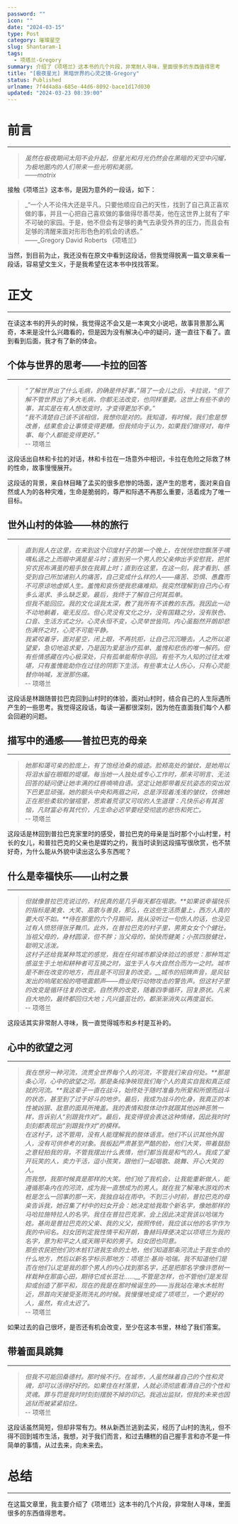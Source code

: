 ```yaml
---
password: ""
icon: ""
date: "2024-03-15"
type: Post
category: 璀璨星空
slug: Shantaram-1
tags:
  - 项塔兰-Gregory
summary: 介绍了《项塔兰》这本书的几个片段，非常耐人寻味，里面很多的东西值得思考
title: "[极夜星光] 黑暗世界的心灵之镜-Gregory"
status: Published
urlname: 7f4d4a8a-685e-44d6-8092-bace1d17d030
updated: "2024-03-23 08:39:00"
---
```


# 前言

---

> _虽然在极夜期间太阳不会升起，但星光和月光仍然会在黑暗的天空中闪耀，为极地圈内的人们带来一些光明和美丽。  
> ——matrix_

接触《项塔兰》这本书，是因为意外的一段话，如下：

> \_“一个人不论伟大还是平凡，只要他顺应自己的天性，找到了自己真正喜欢做的事，并且一心把自己喜欢做的事做得尽善尽美，他在这世界上就有了牢不可破的家园。于是，他不但会有足够的勇气去承受外界的压力，而且会有足够的清醒来面对形形色色的机会的诱惑。”  
> ——\_Gregory David Roberts 《项塔兰》

当然，到目前为止，我还没有在原文中看到这段话，但我觉得脱离一篇文章来看一段话，容易望文生义，于是我希望在这本书中找找答案。

# 正文

---

在读这本书的开头的时候，我觉得这不会又是一本爽文小说吧，故事背景那么离奇，本来是没什么兴趣看的，但是因为没有解决心中的疑问，遂一直往下看了。直到看到后面，我才有了新的体会。

## 个体与世界的思考——卡拉的回答

---

> _“了解世界出了什么毛病，的确是件好事，”隔了一会儿之后，卡拉说，“但了解不管世界出了多大毛病，你都无法改变，也同样重要。这世上有些不幸的事，其实是在有人想改变时，才变得更加不幸。”  
>  “我不清楚自己该不该相信，我想你是对的。我知道，有时候，我们愈是想改善，结果愈会让事情变得更糟。但我倾向于认为，如果我们做得对，每件事、每个人都能变得更好。”_  
> -- 项塔兰

这段话出自林和卡拉的对话，林和卡拉在一场意外中相识，卡拉在危险之际救了林的性命，故事慢慢展开。

这段话的背景，来自林目睹了孟买的很多悲惨的场面，遂产生的思考，面对来自自然或人为的各种灾难，生命是脆弱的，尊严和际遇不再那么重要，活着成为了唯一目标。

## 世外山村的体验——林的旅行

---

> _直到我人在这里，在来到这个印度村子的第一个晚上，在恍恍惚惚飘荡于喁喁私语之上而眼中满是星斗时；直到另一个男人的父亲伸出手安慰我，把贫穷农民布满茧的粗手放在我肩上时；直到在这里，在这一刻，我才看到、感受到自己所加诸别人的痛苦，自己变成什么样的人——痛苦、恐惧、愚蠢而不可原谅地虚掷人生。羞愧和哀伤使我悲痛难抑。我突然理解到自己内心有多么渴求、多么缺乏爱。最后，我终于了解自己何其孤单。  
>  但我不能回应。我的文化误我太深，教了我所有不该教的东西。我因此一动不动地躺着，毫无反应。但心灵没有文化之分，没有国籍之分，没有肤色、口音、生活方式之分。心灵永恒不变，心灵举世皆同。内心虽豁然开朗却悲伤满怀之时，心灵不可能平静。  
>  我紧咬着牙，面对星空，闭上眼，不再抗拒，让自己沉沉睡去。人之所以渴望爱，急切地追求爱，乃是因为爱是治疗孤单、羞愧和悲伤的唯一解药。但有些情感藏在内心极深处，只有孤单能帮你寻回。有些不为人知的过往太难堪，只有羞愧能助你在过往的阴影下生活。有些事太让人伤心，只有心灵能替你呐喊，发泄那伤痛。_  
> -- 项塔兰

这段话是林跟随普拉巴克回到山村时的体验，面对山村时，结合自己的人生际遇所产生的一些思考。我觉得这段话，每读一遍都很深刻，因为他在直面我们每个人都会回避的问题。

## 描写中的通感——普拉巴克的母亲

---

> _她那和蔼可亲的脸庞上，有了饱经沧桑的痕迹。脸颊高处的皱纹，是她用以将泪水留在眼眶的堤堰。每当她一人独处或专心工作时，那未可明言、无法回答的疑问便让她丰满的红唇喃喃自语。坚定让她那带着反抗姿态的突出双下巴更显顽强。她的额头中央和两眉之间，总是浮现着浅浅的皱纹，仿佛她正在那些柔软的皱褶里，思索着荒谬又可叹的人生道理：凡快乐必有其苦恼，凡财富必有其代价，凡生命必迟早要经受彻底的悲伤和死亡。_  
> -- 项塔兰

这段话是林回到普拉巴克家里时的感受，普拉巴克的母亲是当时那个小山村里，村长的女儿，和普拉巴克的父亲也是媒妁之约，我当时读到这段描写很欣赏，也不禁好奇，为什么能从外貌中读出这么多东西呢？

## 什么是幸福快乐——山村之景

---

> _但就像普拉巴克说过的，村民真的是几乎每天都在唱歌。**如果说幸福快乐的指标是美食、大笑、高歌与善良，那么，在这些生活质量上，西方人真的要大叹不如。**待在那里的六个月期间，我从没听过一句伤人的话，也没见过有人愤怒得张牙舞爪。此外，在普拉巴克的村子里，男男女女个个健壮。当祖父母的，身材圆滚，但不胖；当父母的，愉快而健美；小孩四肢健壮，聪明又活泼。_  
>  _这村子还给我某种笃定的感觉，我在任何城市都没体验过的感觉：那种笃定感滋生于土地和耕种者可互换之时，滋生于人与大自然合而为一之时。城市是不断在改变的地方，而且是不可回复的改变。\_\_城市的招牌声音，是风钻发出的响尾蛇般的嗒嗒震颤声——商业爬行动物攻击的警告声。但这村子里的改变是循环往复的改变。自然界的改变，随着四季循环，回复原状。凡来自大地的，最终都回归大地；凡兴盛茁壮的，都渐渐消失以再度滋长。_  
> -- 项塔兰

这段话其实非常耐人寻味，我一直觉得城市和乡村是互补的。

## 心中的欲望之河

---

> _我在想另一种河流，流贯全世界每个人的河流，不管我们来自何处。**那是条心河，心中的欲望之河。那是条纯净映现我们每个人的真实自我和真正成就的河流。**我这辈子一直在战斗，始终处于随时准备为所爱和所恨而战斗的状态，甚至到了过于好斗的地步。最后，我成为战斗的化身，我真正的本性被凶狠、敌意的面具所掩盖。我的表情和肢体动作就跟其他凶神恶煞一样，告诉别人“别跟我作对”。最后，我变得很会表达这种情绪，因此我时时刻刻都表现出“别跟我作对”的模样。  
>  在这村子，这不管用，没有人能理解我的肢体语言。他们不认识其他外国人，没有可供参考的对象。我板起严肃甚至严酷的脸，他们大笑，带着鼓励之意轻拍我的背。不管我摆出什么表情，他们都当我是和气的人。我成了爱开玩笑的人，卖力干活，逗小孩笑，跟他们一起唱歌、跳舞、开心大笑的人。  
>  而我想，我那时候真是那样的大笑。他们给了我机会，让我能重新做人，能遵循那条内在的河流，成为我一直想成为的男人。就在我了解淹水游戏的木桩是怎么一回事的那一天，我独自站在雨中。不到三小时前，普拉巴克的母亲告诉我，她召集了村中的妇女开会：她决定给我取个新名字，像她那样的马哈拉施特拉人的名字。我住在普拉巴克家，会上因此决定我该以哈瑞为姓。基尚是普拉巴克的父亲、我的义父，按照传统，我应该以他的名字作为我的中间名。妇女团判定我性情平和开朗，鲁赫玛拜便决定以项塔兰为我的名字，意为和平之人或天赐平和的男子。妇女团也同意。_  
>  _那些农民把他们的木桩钉进我生命的土地，他们知道那条河流止于我生命的什么地方，然后以新名字标示那地方：项塔兰·基尚·哈瑞。我不知道他们是否在他们认定是我的那个男人的内心找到那名字，还是把那名字像许愿树一样栽种在那亩心田，期待它成长茁壮……\_\_不管是怎样，也不管他们是发现抑或创造了那平和，现在的我是在那时候诞生的——当我站在淹水木桩附近，昂首向天接受圣雨洗礼的时候。我慢慢地变成了项塔兰，一个更好的人，虽然，有点太迟了。  
> -_- 项塔兰

如果过去的自己很坏，是否还有机会改变，至少在这本书里，林给了我们答案。

## 带着面具跳舞

---

> _但我不可能回桑德村。那时候不行。在城市，人虽然昧着自己的个性和灵魂，却可以活得好好的。如果住在村落里，人就必须彻底看清自己的个性和灵魂。罪与罚是我时时刻刻摆脱不掉的印记。我逃出监狱，但我的未来也因逃狱而被紧紧掐住。_  
> -- 项塔兰

这段话虽然简短，但却非常有力。林从新西兰逃到孟买，经历了山村的洗礼，但不得不回到城市生活，我想，对于我们而言，和过去糟糕的自己握手言和亦不是一件简单的事情，从过去来，向未来去。

# 总结

---

在这篇文章里，我主要介绍了《项塔兰》这本书的几个片段，非常耐人寻味，里面很多的东西值得思考。
